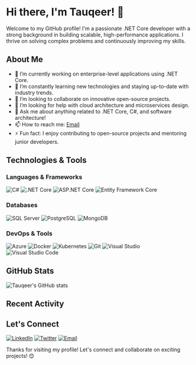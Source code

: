# Hi there, I'm Tauqeer! 👋

Welcome to my GitHub profile! I'm a passionate .NET Core developer with a strong background in building scalable, high-performance applications. I thrive on solving complex problems and continuously improving my skills. 

## About Me

- 🔭 I’m currently working on enterprise-level applications using .NET Core.
- 🌱 I’m constantly learning new technologies and staying up-to-date with industry trends.
- 👯 I’m looking to collaborate on innovative open-source projects.
- 🤔 I’m looking for help with cloud architecture and microservices design.
- 💬 Ask me about anything related to .NET Core, C#, and software architecture!
- 📫 How to reach me: [Email](mailto:tauqeer@example.com)
- ⚡ Fun fact: I enjoy contributing to open-source projects and mentoring junior developers.

## Technologies & Tools

### Languages & Frameworks

![C#](https://img.shields.io/badge/-C%23-333333?style=flat&logo=c-sharp)
![.NET Core](https://img.shields.io/badge/-.NET%20Core-333333?style=flat&logo=dotnet)
![ASP.NET Core](https://img.shields.io/badge/-ASP.NET%20Core-333333?style=flat&logo=dotnet)
![Entity Framework Core](https://img.shields.io/badge/-Entity%20Framework%20Core-333333?style=flat&logo=dotnet)

### Databases

![SQL Server](https://img.shields.io/badge/-SQL%20Server-333333?style=flat&logo=microsoft-sql-server)
![PostgreSQL](https://img.shields.io/badge/-PostgreSQL-333333?style=flat&logo=postgresql)
![MongoDB](https://img.shields.io/badge/-MongoDB-333333?style=flat&logo=mongodb)

### DevOps & Tools

![Azure](https://img.shields.io/badge/-Azure-333333?style=flat&logo=microsoft-azure)
![Docker](https://img.shields.io/badge/-Docker-333333?style=flat&logo=docker)
![Kubernetes](https://img.shields.io/badge/-Kubernetes-333333?style=flat&logo=kubernetes)
![Git](https://img.shields.io/badge/-Git-333333?style=flat&logo=git)
![Visual Studio](https://img.shields.io/badge/-Visual%20Studio-333333?style=flat&logo=visual-studio)
![Visual Studio Code](https://img.shields.io/badge/-Visual%20Studio%20Code-333333?style=flat&logo=visual-studio-code)

## GitHub Stats

![Tauqeer's GitHub stats](https://github-readme-stats.vercel.app/api?username=tauqeer01&show_icons=true&theme=radical)

## Recent Activity

<!--START_SECTION:activity-->
<!--END_SECTION:activity-->



## Let's Connect

[![LinkedIn](https://img.shields.io/badge/-LinkedIn-333333?style=flat&logo=linkedin)]([https://www.linkedin.com/in/tauqeer](https://www.linkedin.com/in/taukeer-k-04301451/))
[![Twitter](https://img.shields.io/badge/-Twitter-333333?style=flat&logo=twitter)]([https://twitter.com/tauqeer](https://x.com/codewithtrk))
[![Email](https://img.shields.io/badge/-Email-333333?style=flat&logo=gmail)](mailto:codev1990@gmail.com)

Thanks for visiting my profile! Let's connect and collaborate on exciting projects! 😊
